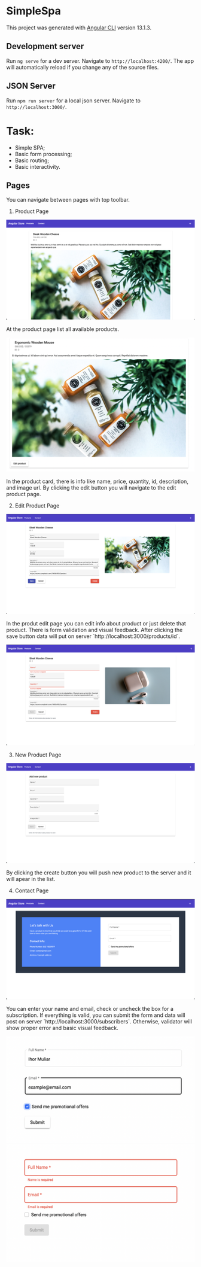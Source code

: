 # SimpleSpa

This project was generated with [Angular CLI](https://github.com/angular/angular-cli) version 13.1.3.

## Development server

Run `ng serve` for a dev server. Navigate to `http://localhost:4200/`. The app will automatically reload if you change any of the source files.

## JSON Server

Run `npm run server` for a local json server. Navigate to `http://localhost:3000/`. 

# Task:
- Simple SPA;
- Basic form processing;
- Basic routing;
- Basic interactivity.

## Pages

You can navigate between pages with top toolbar.

1. Product Page

![Product page](./screenshots/ProductPageView.png)

<p>
    At the product page list all available products.
</p>

![Product page product card](./screenshots/ProductPageCard.png)

<p>
    In the product card, there is info like name, price, quantity, id, description, and image url.
    By clicking the edit button you will navigate to the edit product page.
</p>

2. Edit Product Page

![Product edit page](./screenshots/ProductEditPage.png)

<p>
    In the produt edit page you can edit info about product or just delete that product.
    There is form validation and visual feedback.
    After clicking the save button data will put on server `http://localhost:3000/products/id`.
</p>

![Product edit errors](./screenshots/EditProductErrors.png)

3. New Product Page

![New product page](./screenshots/AddNewProjectPage.png)

<p>
    By clicking the create button you will push new product to the server and it will apear in the list.
</p>

4. Contact Page

![Contact page](./screenshots/ContactPageView.png)
<p>
    You can enter your name and email, check or uncheck the box for a subscription.
    If everything is valid, you can submit the form and data will post on server `http://localhost:3000/subscribers`.
    Otherwise, validator will show proper error and basic visual feedback.
</p>

![Contact page correct](./screenshots/ContactPageCorrect.png)
![Contact page error](./screenshots/ContactPageErrors.png)